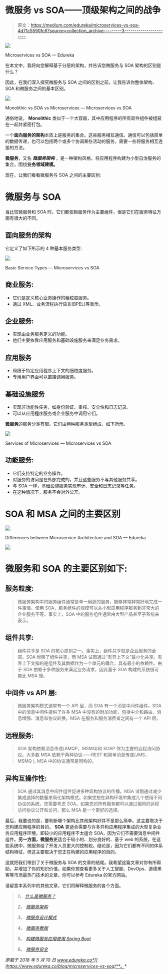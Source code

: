 # 微服务 vs SOA——顶级架构之间的战争

> 原文：<https://medium.com/edureka/microservices-vs-soa-4d71c5590fc6?source=collection_archive---------3----------------------->

![](img/62c7ee3a88eb3f51a0781870bb515a33.png)

Microservices vs SOA — Edureka

在本文中，我将向您解释基于分层的架构，并告诉您微服务与 SOA 架构的区别是什么？

因此，在我们深入探究微服务与 SOA 之间的区别之前，让我告诉你整体架构、SOA 和微服务之间的基本区别。

![](img/eea218132eaa4c18d860f120d18d93ad.png)

Monolithic vs SOA vs Microservices — Microservices vs SOA

通俗地说， **Monolithic** 类似于一个大容器，其中应用程序的所有软件组件被组装在一起并紧密打包。

一个**面向服务的架构**本质上是服务的集合。这些服务相互通信。通信可以包括简单的数据传递，也可以包括两个或多个协调某些活动的服务。需要一些将服务相互连接的方法。

**微服务**，又名 ***微服务架构*** ，是一种架构风格，将应用程序构建为小型自治服务的集合，围绕**业务领域建模。**

现在，让我们看看微服务与 SOA 之间的主要区别:

# 微服务与 SOA

当比较微服务和 SOA 时，它们都依赖服务作为主要组件，但是它们在服务特征方面有很大的不同。

## 面向服务的架构

它定义了如下所示的 4 种基本服务类型:

![](img/47daf83b00aadf4ff47cef1a5cd5f665.png)

Basic Service Types — Microservices vs SOA

## **商业服务:**

*   它们是定义核心业务操作的粗粒度服务。
*   通过 XML、业务流程执行语言(BPEL)等表示。

## **企业服务:**

*   实现由业务服务定义的功能。
*   他们主要依靠应用服务和基础设施服务来满足业务需求。

## **应用服务**

*   局限于特定应用程序上下文的细粒度服务。
*   专用用户界面可以直接调用服务。

## **基础设施服务**

*   实现非功能性任务，如身份验证、审核、安全性和日志记录。
*   可以从应用程序服务或企业服务中调用它们。

**微服务**的服务分类有限。它们由两种服务类型组成，如下所示。

![](img/de500702a9d2b79d08f279fbe1d5093c.png)

Services of Microservices — Microservices vs SOA

## **功能服务:**

*   它们支持特定的业务操作。
*   对服务的访问是在外部完成的，并且这些服务不与其他服务共享。
*   与 SOA 一样，基础设施服务实现审计、安全和日志记录等任务。
*   在这种情况下，服务不会对外公开。

# SOA 和 MSA 之间的主要区别

![](img/3b2793dd1b9d14c876c6e83d265b17ba.png)

Differences between Microservice Architecture and SOA — Edureka

![](img/0398b9e151b8a754a942ca6dfcdb22bf.png)

# 微服务和 SOA 的主要区别如下:

## **服务粒度**:

> 微服务架构中的服务组件通常是单一用途的服务，能够非常非常好地完成一件事情。使用 SOA，服务组件的规模可以从小型应用程序服务到非常大的企业服务不等。事实上，SOA 中的服务组件通常由大型产品甚至子系统来表示。

## **组件共享**:

> 组件共享是 SOA 的核心原则之一。事实上，组件共享就是企业服务的全部。SOA 增强了组件共享，而 MSA 试图通过“有界上下文”最小化共享。有界上下文指的是组件及其数据作为一个单元的耦合，具有最小的依赖性。由于 SOA 依赖于多种服务来满足业务请求，因此基于 SOA 构建的系统很可能比 MSA 慢。

## **中间件 vs API 层**:

> 微服务架构模式通常有一个 API 层，而 SOA 有一个消息中间件组件。SOA 中的消息中间件提供了许多 MSA 中没有的附加功能，包括中介和路由、消息增强、消息和协议转换。MSA 在服务和服务消费者之间有一个 API 层。

## **远程服务**:

> SOA 架构依赖消息传递(AMQP，MSMQ)和 SOAP 作为主要的远程访问协议。大多数 MSA 依赖于两种协议——REST 和简单消息传递(JMS，MSMQ ), MSA 中的协议通常是同构的。

## **异构互操作性**:

> SOA 通过其消息中间件组件促进多种异构协议的传播。MSA 试图通过减少集成选择的数量来简化架构模式。如果您想在异构环境中集成几个使用不同协议的系统，您需要考虑 SOA。如果您的所有服务都可以通过相同的远程访问协议公开和访问，那么 MSA 是一个更好的选择。

最后，我要说的是，要判断哪个架构比其他架构好并不是那么简单。这主要取决于您构建应用程序的目的。 **SOA** 更适合需要与许多异构应用程序集成的大型复杂业务应用程序环境，即较小的应用程序不太适合 SOA，因为它们不需要消息中间件组件。**另一方面，微服务**更适合于较小的、划分良好的、基于 web 的系统，在这些系统中，微服务给了开发人员更大的控制权。结论是，因为它们都有不同的体系结构特征，但这主要取决于您正在构建的应用程序的目的。

这就把我们带到了关于微服务与 SOA 的文章的结尾。我希望这篇文章对你有所帮助，并增加了你的知识价值。如果你想查看更多关于人工智能、DevOps、道德黑客等市场最热门技术的文章，你可以参考 Edureka 的官方网站。

请留意本系列中的其他文章，它们将解释微服务的各个方面。

> *1。* [*什么是微服务？*](/edureka/what-is-microservices-86144b17b836)
> 
> *2。* [](https://www.edureka.co/blog/object-oriented-programming/?utm_source=medium&utm_medium=content-link&utm_campaign=java-exception-handling)[*微服务架构*](/edureka/microservice-architecture-5e7f056b90f1)
> 
> *3。* [*微服务设计模式*](/edureka/microservices-design-patterns-50640c7bf4a9)
> 
> *4。* [*微服务教程*](/edureka/microservices-tutorial-with-example-a230413dfa13)
> 
> *5。* [*构建微服务应用使用 Spring Boot*](/edureka/microservices-with-spring-boot-ffab2ce8ac34)
> 
> *6。* [*微服务安全*](/edureka/microservices-security-b01b8f2a9215)

*原载于 2018 年 5 月 10 日 www.edureka.co*[](https://www.edureka.co/blog/microservices-vs-soa)**。**